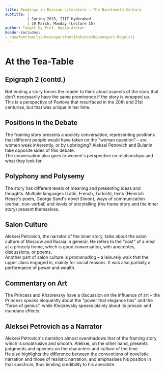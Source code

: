 ```yaml
---
title: Readings in Russian Literature – The Nineteenth Century
subtitle: |
          | Spring 2023, IIIT Hyderabad
          | 20 March, Monday (Lecture 15)
author: Taught by Prof. Nazia Akhtar
header-includes:
- \newfontfamily\devanagarifont{KohinoorDevanagari-Regular}
---
```


# At the Tea-Table
## Epigraph 2 (contd.)
Not ending a story forces the reader to think about aspects of the story that don't necessarily have the same prominence if the story is wrapped up. This is a perspective of Pavlova that resurfaced in the 20th and 21st centuries, but that was unique in her time.


## Positions in the Debate
The framing story presents a society conversation, representing positions that different people would have taken on the "woman question" – are women weak inherently, or by upbringing? Aleksei Petrovich and Bulanin take opposite sides of this debate.  
The conversation also goes to women's perspective on relationships and what they look for.

## Polyphony and Polysemy
The story has different levels of meaning and presenting ideas and thoughts. Multiple languages (Latin, French, Turkish), texts (Heinrich Hesse's poem, George Sand's novel *Simon*), ways of communication (verbal, non-verbal) and levels of storytelling (the frame story and the inner story) present themselves.

## Salon Culture
Aleksei Petrovich, the narrator of the inner story, talks about the salon culture of Moscow and Russia in general. He refers to the "cost" of a meal at a princely home, which is good conversation, with anecdotes, discussions, or poems.  
Another part of salon culture is *promenading* – a leisurely walk that the upper class engaged in, mainly for social reasons. It was also partially a performance of power and wealth.

## Commentary on Art
The Princess and Khzorevsky have a discussion on the influence of art – the Princess speaks eloquently about the "power that elegance has" and the "force of genius", while Khozrevsky speaks plainly about its prosaic and mundane effects.

## Aleksei Petrovich as a Narrator
Aleksei Petrovich's narration almost overshadows that of the framing story, which is unobtrusive and smooth. Aleksei, on the other hand, presents judgments and opinions on the characters and culture of the time.  
He also highlights the difference between the conventions of novelistic narration and those of realistic narration, and emphasises his position in that spectrum, thus lending credibility to his anecdote.